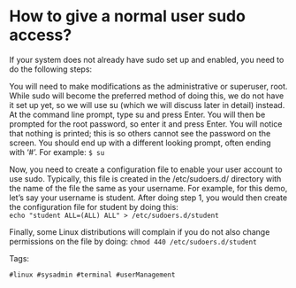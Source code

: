 # How to give a normal user sudo access?

If your system does not already have sudo set up and enabled, you need to do the following steps:

You will need to make modifications as the administrative or superuser, root. While sudo will become the preferred method of doing this, we do not have it set up yet, so we will use su (which we will discuss later in detail) instead. At the command line prompt, type su and press Enter. You will then be prompted for the root password, so enter it and press Enter. You will notice that nothing is printed; this is so others cannot see the password on the screen. You should end up with a different looking prompt, often ending with ‘#’. For example: `$ su`

Now, you need to create a configuration file to enable your user account to use sudo. Typically, this file is created in the /etc/sudoers.d/ directory with the name of the file the same as your username. For example, for this demo, let’s say your username is student. After doing step 1, you would then create the configuration file for student by doing this:  
`echo "student ALL=(ALL) ALL" > /etc/sudoers.d/student`

Finally, some Linux distributions will complain if you do not also change permissions on the file by doing:
`chmod 440 /etc/sudoers.d/student`

Tags:
    
    #linux #sysadmin #terminal #userManagement

